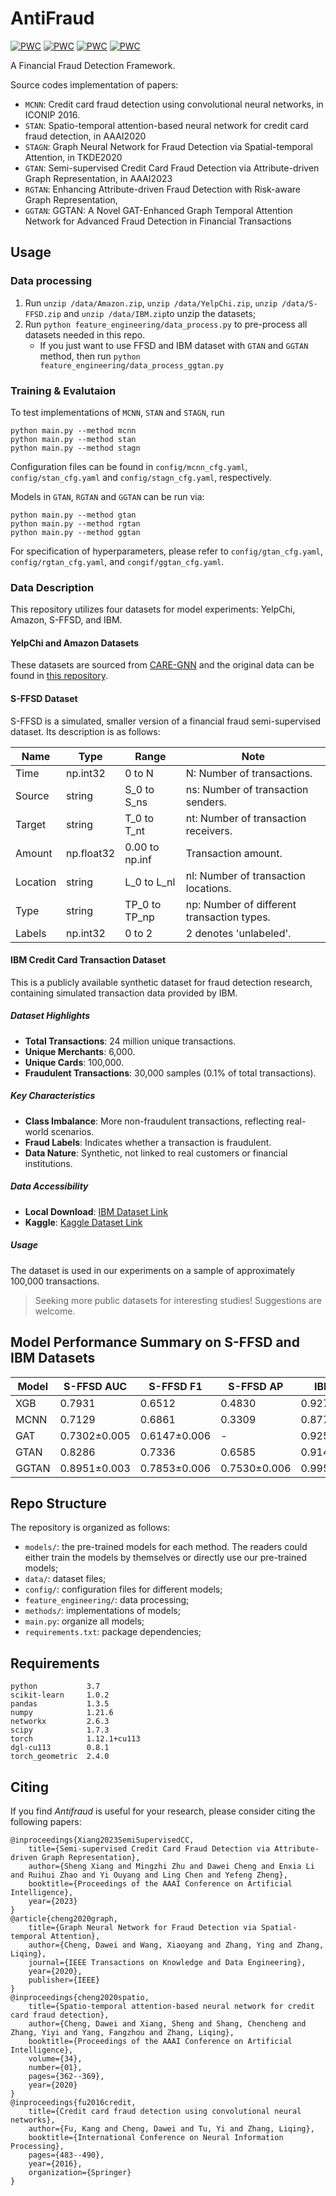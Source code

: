 # AntiFraud
[![PWC](https://img.shields.io/endpoint.svg?url=https://paperswithcode.com/badge/semi-supervised-credit-card-fraud-detection/fraud-detection-on-amazon-fraud)](https://paperswithcode.com/sota/fraud-detection-on-amazon-fraud?p=semi-supervised-credit-card-fraud-detection)
[![PWC](https://img.shields.io/endpoint.svg?url=https://paperswithcode.com/badge/semi-supervised-credit-card-fraud-detection/node-classification-on-amazon-fraud)](https://paperswithcode.com/sota/node-classification-on-amazon-fraud?p=semi-supervised-credit-card-fraud-detection)
[![PWC](https://img.shields.io/endpoint.svg?url=https://paperswithcode.com/badge/semi-supervised-credit-card-fraud-detection/fraud-detection-on-yelp-fraud)](https://paperswithcode.com/sota/fraud-detection-on-yelp-fraud?p=semi-supervised-credit-card-fraud-detection)
[![PWC](https://img.shields.io/endpoint.svg?url=https://paperswithcode.com/badge/semi-supervised-credit-card-fraud-detection/node-classification-on-yelpchi)](https://paperswithcode.com/sota/node-classification-on-yelpchi?p=semi-supervised-credit-card-fraud-detection)

A Financial Fraud Detection Framework.

Source codes implementation of papers:
- `MCNN`: Credit card fraud detection using convolutional neural networks, in ICONIP 2016. 
- `STAN`: Spatio-temporal attention-based neural network for credit card fraud detection, in AAAI2020
- `STAGN`: Graph Neural Network for Fraud Detection via Spatial-temporal Attention, in TKDE2020
- `GTAN`: Semi-supervised Credit Card Fraud Detection via Attribute-driven Graph Representation, in AAAI2023
- `RGTAN`: Enhancing Attribute-driven Fraud Detection with Risk-aware Graph Representation, 
- `GGTAN`: GGTAN: A Novel GAT-Enhanced Graph Temporal Attention Network for Advanced Fraud Detection in Financial Transactions



## Usage

### Data processing
1. Run `unzip /data/Amazon.zip`, `unzip /data/YelpChi.zip`, `unzip /data/S-FFSD.zip` and `unzip /data/IBM.zip`to unzip the datasets; 
2. Run `python feature_engineering/data_process.py` to pre-process all datasets needed in this repo.
	* If you just want to use FFSD and IBM dataset with `GTAN` and `GGTAN` method, then run `python feature_engineering/data_process_ggtan.py`



### Training & Evalutaion

To test implementations of `MCNN`, `STAN` and `STAGN`, run
```
python main.py --method mcnn
python main.py --method stan
python main.py --method stagn
```
Configuration files can be found in `config/mcnn_cfg.yaml`, `config/stan_cfg.yaml` and `config/stagn_cfg.yaml`, respectively.

Models in `GTAN`, `RGTAN` and `GGTAN` can be run via:
```
python main.py --method gtan
python main.py --method rgtan
python main.py --method ggtan
```
For specification of hyperparameters, please refer to `config/gtan_cfg.yaml`, `config/rgtan_cfg.yaml`, and `congif/ggtan_cfg.yaml`.


### Data Description

This repository utilizes four datasets for model experiments: YelpChi, Amazon, S-FFSD, and IBM.

#### YelpChi and Amazon Datasets
These datasets are sourced from [CARE-GNN](https://dl.acm.org/doi/abs/10.1145/3340531.3411903) and the original data can be found in [this repository](https://github.com/YingtongDou/CARE-GNN/tree/master/data).

#### S-FFSD Dataset
S-FFSD is a simulated, smaller version of a financial fraud semi-supervised dataset. Its description is as follows:

| Name     | Type       | Range                  | Note                                    |
|----------|------------|------------------------|-----------------------------------------|
| Time     | np.int32   | 0 to N                 | N: Number of transactions.              |
| Source   | string     | S_0 to S_ns            | ns: Number of transaction senders.      |
| Target   | string     | T_0 to T_nt            | nt: Number of transaction receivers.    |
| Amount   | np.float32 | 0.00 to np.inf         | Transaction amount.                     |
| Location | string     | L_0 to L_nl            | nl: Number of transaction locations.    |
| Type     | string     | TP_0 to TP_np          | np: Number of different transaction types. |
| Labels   | np.int32   | 0 to 2                 | 2 denotes 'unlabeled'.                  |

#### IBM Credit Card Transaction Dataset
This is a publicly available synthetic dataset for fraud detection research, containing simulated transaction data provided by IBM.

##### Dataset Highlights
- **Total Transactions**: 24 million unique transactions.
- **Unique Merchants**: 6,000.
- **Unique Cards**: 100,000.
- **Fraudulent Transactions**: 30,000 samples (0.1% of total transactions).

##### Key Characteristics
- **Class Imbalance**: More non-fraudulent transactions, reflecting real-world scenarios.
- **Fraud Labels**: Indicates whether a transaction is fraudulent.
- **Data Nature**: Synthetic, not linked to real customers or financial institutions.

##### Data Accessibility
- **Local Download**: [IBM Dataset Link](https://ibm.ent.box.com/v/tabformer-data)
- **Kaggle**: [Kaggle Dataset Link](https://www.kaggle.com/datasets/ealtman2019/credit-card-transactions)

##### Usage
The dataset is used in our experiments on a sample of approximately 100,000 transactions.

> Seeking more public datasets for interesting studies! Suggestions are welcome.

<!--## Test Result

The performance of five models tested on three datasets are listed as follows:
| |YelpChi| | |Amazon| | |S-FFSD| | |
|:----|:----|:----|:----|:----|:----|:----|:----|:----|:----|
| |AUC|F1|AP|AUC|F1|AP|AUC|F1|AP|
|MCNN||- | -| -| -| -|0.7129|0.6861|0.3309|
|STAN|- |- | -| -| -| -|0.7422|0.6698|0.3324|
|STAGN|- |- | -| -| -| -|0.7659|0.6852|0.3599|
|GTAN|0.9241|0.7988|0.7513|0.9630|0.9213|0.8838|0.8286|0.7336|0.6585|
|RGTAN|0.9498|0.8492|0.8241|0.9750|0.9200|0.8926|0.8461|0.7513|0.6939|
-->

## Model Performance Summary on S-FFSD and IBM Datasets

| Model | S-FFSD AUC | S-FFSD F1 | S-FFSD AP | IBM AUC | IBM F1 | IBM AP |
|-------|------------|-----------|-----------|--------|-------|--------|
| XGB   | 0.7931     | 0.6512    | 0.4830    | 0.9272 | 0.8941| 0.8111 |
| MCNN  | 0.7129     | 0.6861    | 0.3309    | 0.8771±0.001 | 0.7814±0.004 | 0.4084±0.007 |
| GAT   | 0.7302±0.005| 0.6147±0.006 | -       | 0.9256±0.001 | 0.8325±0.025 | - |
| GTAN  | 0.8286     | 0.7336    | 0.6585    | 0.9140±0.010 | 0.6959±0.059 | 0.5424±0.040 |
| GGTAN | 0.8951±0.003| 0.7853±0.006 | 0.7530±0.006 | 0.9952±0.000 | 0.9496±0.002 | 0.9646±0.002 |


<!--
> `MCNN`, `STAN` and `STAGN` are presently not applicable to YelpChi and Amazon datasets.
-->
## Repo Structure
The repository is organized as follows:
- `models/`: the pre-trained models for each method. The readers could either train the models by themselves or directly use our pre-trained models;
- `data/`: dataset files;
- `config/`: configuration files for different models;
- `feature_engineering/`: data processing;
- `methods/`: implementations of models;
- `main.py`: organize all models;
- `requirements.txt`: package dependencies;

    
## Requirements
```
python           3.7
scikit-learn     1.0.2
pandas           1.3.5
numpy            1.21.6
networkx         2.6.3
scipy            1.7.3
torch            1.12.1+cu113
dgl-cu113        0.8.1
torch_geometric  2.4.0
```

## Citing

If you find *Antifraud* is useful for your research, please consider citing the following papers:

    @inproceedings{Xiang2023SemiSupervisedCC,
        title={Semi-supervised Credit Card Fraud Detection via Attribute-driven Graph Representation},
        author={Sheng Xiang and Mingzhi Zhu and Dawei Cheng and Enxia Li and Ruihui Zhao and Yi Ouyang and Ling Chen and Yefeng Zheng},
        booktitle={Proceedings of the AAAI Conference on Artificial Intelligence},
        year={2023}
    }
    @article{cheng2020graph,
        title={Graph Neural Network for Fraud Detection via Spatial-temporal Attention},
        author={Cheng, Dawei and Wang, Xiaoyang and Zhang, Ying and Zhang, Liqing},
        journal={IEEE Transactions on Knowledge and Data Engineering},
        year={2020},
        publisher={IEEE}
    }
    @inproceedings{cheng2020spatio,
        title={Spatio-temporal attention-based neural network for credit card fraud detection},
        author={Cheng, Dawei and Xiang, Sheng and Shang, Chencheng and Zhang, Yiyi and Yang, Fangzhou and Zhang, Liqing},
        booktitle={Proceedings of the AAAI Conference on Artificial Intelligence},
        volume={34},
        number={01},
        pages={362--369},
        year={2020}
    }
    @inproceedings{fu2016credit,
        title={Credit card fraud detection using convolutional neural networks},
        author={Fu, Kang and Cheng, Dawei and Tu, Yi and Zhang, Liqing},
        booktitle={International Conference on Neural Information Processing},
        pages={483--490},
        year={2016},
        organization={Springer}
    }
